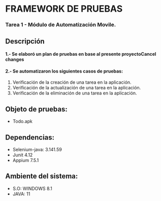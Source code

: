 # FRAMEWORK DE PRUEBAS
### Tarea 1 - Módulo de Automatización Movile. 
## Descripción
#### 1.- Se elaboró un plan de pruebas en base al presente proyectoCancel changes
#### 2.- Se automatizaron los siguientes casos de pruebas:
1. Verificación de la creación de una tarea en la aplicación.
2. Verificación de la actualización de una tarea en la aplicación.
3. Verificación de la eliminación de una tarea en la aplicación.

## Objeto de pruebas:
+ Todo.apk
## Dependencias:
+ Selenium-java: 3.141.59
+ Junit 4.12
+ Appium 7.5.1
## Ambiente del sistema:
+ S.O: WINDOWS 8.1
+ JAVA: 11
